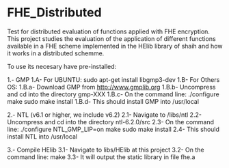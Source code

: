# FHE_Distributed
Test for distributed evaluation of functions applied with FHE encryption. This project studies the evaluation of the application of different functions available in a FHE scheme implemented in the HElib library of shaih and how it works in a distributed schemme.

To use its necesary have pre-installed:

1.- GMP
1.A- For UBUNTU: sudo apt-get install libgmp3-dev
1.B- For Others OS: 
1.B.a- Download GMP from http://www.gmplib.org
1.B.b- Uncompress and cd into the directory gmp-XXX
1.B.c- On the command line:
		./configure
		make
		sudo make install
1.B.d- This should install GMP into /usr/local

2.- NTL (v6.1 or higher, we include v6.2)
2.1- Navigate to /libs/ntl
2.2- Uncompress and cd into the directory ntl-6.2.0/src
2.3- On the command line:
		./configure NTL_GMP_LIP=on
		make
		sudo make install
2.4- This should install NTL into /usr/local

3.- Compile HElib
3.1- Navigate to libs/HElib at this project
3.2- On the command line:
		make
3.3- It will output the static library in file fhe.a